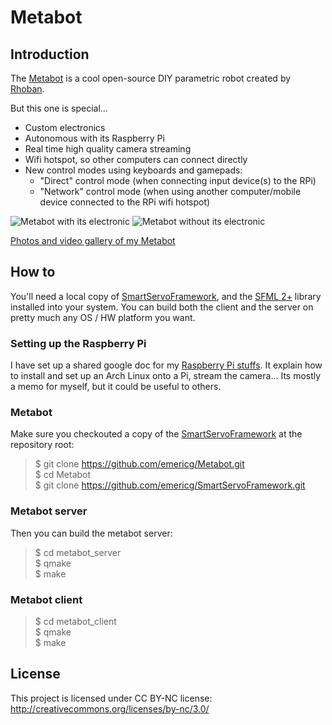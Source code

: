 Metabot
=======

## Introduction

The [Metabot](http://metabot.cc/) is a cool open-source DIY parametric robot created by [Rhoban](http://rhoban.com/).  

But this one is special...
* Custom electronics
* Autonomous with its Raspberry Pi
* Real time high quality camera streaming
* Wifi hotspot, so other computers can connect directly
* New control modes using keyboards and gamepads:
  * "Direct" control mode (when connecting input device(s) to the RPi)
  * "Network" control mode (when using another computer/mobile device connected to the RPi wifi hotspot)

![Metabot with its electronic](http://i.imgur.com/uBipQtQ.jpg)
![Metabot without its electronic](http://i.imgur.com/F7R5CUV.jpg)

[Photos and video gallery of my Metabot](https://goo.gl/photos/wsRBAoyg2RaMAJFPA)

## How to

You'll need a local copy of [SmartServoFramework](https://github.com/emericg/SmartServoFramework), and the [SFML 2+](https://github.com/SFML/SFML) library installed into your system.
You can build both the client and the server on pretty much any OS / HW platform you want.

### Setting up the Raspberry Pi

I have set up a shared google doc for my [Raspberry Pi stuffs](https://docs.google.com/document/d/1sD5Fkbx5KoUHv-pklI8Ck-DyjcLpjsvI0ImGqL_Kb-Q/edit?usp=sharing). It explain how to install and set up an Arch Linux onto a Pi, stream the camera... Its mostly a memo for myself, but it could be useful to others.

### Metabot

Make sure you checkouted a copy of the [SmartServoFramework](https://github.com/emericg/SmartServoFramework) at the repository root:

> $ git clone https://github.com/emericg/Metabot.git  
> $ cd Metabot  
> $ git clone https://github.com/emericg/SmartServoFramework.git  

### Metabot server

Then you can build the metabot server:
> $ cd metabot_server  
> $ qmake  
> $ make  

### Metabot client

> $ cd metabot_client  
> $ qmake  
> $ make  

## License

This project is licensed under CC BY-NC license: http://creativecommons.org/licenses/by-nc/3.0/
